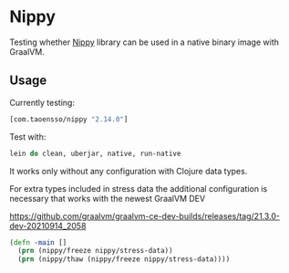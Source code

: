 # Nippy

Testing whether [Nippy](https://github.com/ptaoussanis/nippy) library can be used in a native binary image with GraalVM.

## Usage

Currently testing:

``` clojure
[com.taoensso/nippy "2.14.0"]
```

Test with:

``` clojure
lein do clean, uberjar, native, run-native
```

It works only without any configuration with Clojure data types.

For extra types included in stress data the additional configuration is necessary that works with the newest GraalVM DEV

https://github.com/graalvm/graalvm-ce-dev-builds/releases/tag/21.3.0-dev-20210914_2058

``` clojure
(defn -main []
  (prn (nippy/freeze nippy/stress-data))
  (prn (nippy/thaw (nippy/freeze nippy/stress-data))))
```



